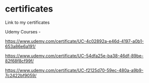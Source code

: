 # certificates
Link to my certificates





Udemy Courses -


https://www.udemy.com/certificate/UC-4c02892a-e46d-4197-a0b1-653a86e6a191/

https://www.udemy.com/certificate/UC-54dfa25e-ba38-46df-89be-82f68f8cf99f/

https://www.udemy.com/certificate/UC-f2125d70-59ec-480a-a9b9-7c2422bf9059/
